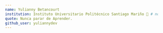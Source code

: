 ```yaml
---
name: Yulianny Betancourt
institution: Instituto Universitario Politécnico Santiago Mariño 🚩 # no longer than 58 characters
quote: Nunca parar de Aprender.
github_user: yuliannydev
---
```


